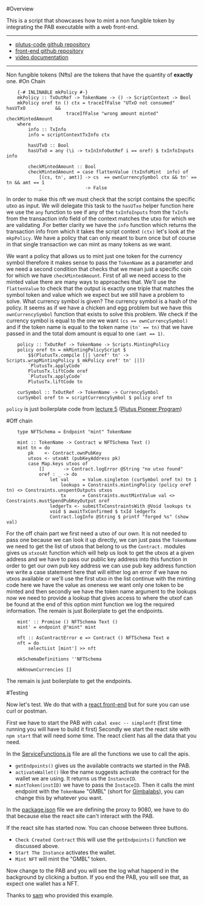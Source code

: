 #Overview

This is a script that showcases how to mint a non fungible token by integrating the PAB executable with a web front-end.

---
- [plutus-code github repository](https://github.com/SamJeffrey8/simple-nft-minter)
- [front-end github repository](https://github.com/SamJeffrey8/simple-nft-minter-site)
- [video documentation](https://www.youtube.com/watch?v=NBf8nezLIaU&t=563s)
---

Non fungible tokens (Nfts) are the tokens that have the quantity of **exactly** one.
#On Chain

        {-# INLINABLE mkPolicy #-}
        mkPolicy :: TxOutRef -> TokenName -> () -> ScriptContext -> Bool
        mkPolicy oref tn () ctx = traceIfFalse "UTxO not consumed"   hasUTxO           &&
                          traceIfFalse "wrong amount minted" checkMintedAmount
        where
            info :: TxInfo
            info = scriptContextTxInfo ctx

            hasUTxO :: Bool
            hasUTxO = any (\i -> txInInfoOutRef i == oref) $ txInfoInputs info

            checkMintedAmount :: Bool
            checkMintedAmount = case flattenValue (txInfoMint  info) of
                [(cs, tn', amt)] -> cs  == ownCurrencySymbol ctx && tn' == tn && amt == 1
                _                -> False

In order to make this nft we must check that the script contains the specific utxo as input. 
We will delegate this task to the `hasUTxo` helper function here we use the `any` function to see if
any of the `txInfoInputs` from the `TxInfo` from the transaction info
field of the context matches the utxo for which we are validating .For better clarity we have the `info`
function which returns the transaction info from which it takes the script context `(ctx)` let's look at 
the `mkpPolicy`. We have a policy that can only meant to burn once but of course in 
that single transaction we can mint as many tokens as we want. 

We want a policy that allows us to mint just one token for the currency symbol therefore it makes sense to pass 
the `TokenName` as a parameter and we need a second condition that checks that we mean just a specific 
coin for which we have `checkMintedAmount`. First of all we need access to the minted value 
there are many ways to approaches that. We'll use the `flattenValue` to check that the
output is exactly one triple that matches the symbol token and value which
we expect but we still have a problem to solve. What currency symbol is given? 
The currency symbol is a hash of the policy. It seems as if we have a chicken and egg problem
 but we have this `ownCurrencySymbol` function that exists to solve this problem. We check 
if the currency symbol is equal to the one we want `(cs == ownCurrencySymbol)` and if the token name is equal to
the token name `(tn' == tn)` that we have passed in and the total dom amount is equal to one `(amt == 1)`. 

        policy :: TxOutRef -> TokenName -> Scripts.MintingPolicy
        policy oref tn = mkMintingPolicyScript $
            $$(PlutusTx.compile [|| \oref' tn' -> Scripts.wrapMintingPolicy $ mkPolicy oref' tn' ||])
            `PlutusTx.applyCode`
            PlutusTx.liftCode oref
            `PlutusTx.applyCode`
            PlutusTx.liftCode tn

        curSymbol :: TxOutRef -> TokenName -> CurrencySymbol
        curSymbol oref tn = scriptCurrencySymbol $ policy oref tn
        


 
`policy` is just boilerplate code from [lecture 5](https://github.com/input-output-hk/plutus-pioneer-program/blob/main/code/week05/src/Week05/NFT.hs) ([Plutus 
Pioneer Program](https://www.youtube.com/playlist?list=PLnPTB0CuBOBypVDf1oGcsvnJGJg8h-LII)) 

#Off chain



        type NFTSchema = Endpoint "mint" TokenName

        mint :: TokenName -> Contract w NFTSchema Text ()
        mint tn = do
            pk    <- Contract.ownPubKey
            utxos <- utxoAt (pubKeyAddress pk)
            case Map.keys utxos of
                []       -> Contract.logError @String "no utxo found"
                oref : _ -> do
                    let val     = Value.singleton (curSymbol oref tn) tn 1
                        lookups = Constraints.mintingPolicy (policy oref tn) <> Constraints.unspentOutputs utxos
                        tx      = Constraints.mustMintValue val <> Constraints.mustSpendPubKeyOutput oref
                    ledgerTx <- submitTxConstraintsWith @Void lookups tx
                    void $ awaitTxConfirmed $ txId ledgerTx
                    Contract.logInfo @String $ printf "forged %s" (show val)



For the off chain part we first need a utxo of our own. It is not needed to pass one because we can look it up
directly, we can just pass the `TokenName` we need to get the list of utxos that belong to us
the `Contract.` modules gives us `utxosAt` function which will help us look to get the 
utxos at a given address and we have to pass our public key address into this function in order 
to get our own pub key address we can use pub key address function we write a case statement 
here that will either log an error if we have no utxos available or we'll use the first utxo in the 
list continue with the minting code here we have the value as oneness we want only one token to be 
minted and then secondly we have the token name argument to the lookups now we need to provide a 
lookup that gives access to where the utxof can be found at the end of this option mint function
we log the required information. The remain is just Boilerplate to get the endpoints.


        mint' :: Promise () NFTSchema Text ()
        mint' = endpoint @"mint" mint

        nft :: AsContractError e => Contract () NFTSchema Text e
        nft = do
            selectList [mint'] >> nft

        mkSchemaDefinitions ''NFTSchema

        mkKnownCurrencies []


The remain is just boilerplate to get the endpoints.

#Testing

Now let's test. We do that with a [react front-end](https://github.com/SamJeffrey8/simple-nft-minterlook) but for sure you can use 
curl or postman. 

First we have to start the PAB with `cabal exec -- simplenft` (first time running you will have to build it first)
Secondly we start the react site with `npm start` that will need some time.
The react client has all the data that you need. 



In the [ServiceFunctions.js](https://github.com/SamJeffrey8/simple-nft-minter-site/blob/master/src/services/ServiceFunctions.js) file are all the functions we use to call 
the apis. 

- `getEndpoints()` gives us the available contracts we started in the PAB. 
- `activateWallet()` like the name suggests activate the contract for the wallet we are using. It returns us the `InstanceID`.
- `mintToken(instID)` we have to pass the `InstaceID`. Then it calls the mint endpoint with the `TokenName` "GMBL" (short for [Gimbalabs](https://gimbalabs.com/)), you can 
change this by whatever you want. 

In the [package.json](https://github.com/SamJeffrey8/simple-nft-minter-site/blob/master/package.json) file we are defining the proxy to 9080, we have to do 
that because else the react site can't interact with the PAB.

If the react site has started now. You can choose between three buttons.

- `Check Created Contract` this will use the `getEndpoints()` function we discussed above.
- `Start The Instance` activates the wallet.
- `Mint NFT` will mint the "GMBL" token.

Now change to the PAB and you will see the log what happend in the background by clicking a button. If you end the PAB, you will see that, as expect one wallet has a NFT.


Thanks to [sam](https://github.com/SamJeffrey8) who provided this example.



